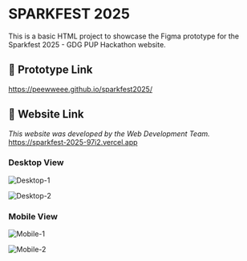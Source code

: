 # SPARKFEST 2025

This is a basic HTML project to showcase the Figma prototype for the Sparkfest 2025 - GDG PUP Hackathon website.

## 🔗 Prototype Link
https://peewweee.github.io/sparkfest2025/

## 🔗 Website Link
*This website was developed by the Web Development Team.* https://sparkfest-2025-97i2.vercel.app

### Desktop View

![Desktop-1](https://github.com/user-attachments/assets/5f38453e-122e-4153-8a16-f4eb0d97b458)

![Desktop-2](https://github.com/user-attachments/assets/84854cc5-351f-40fe-a6f6-99dacad3ac6a)

### Mobile View

![Mobile-1](https://github.com/user-attachments/assets/10f3a735-d7d0-45d0-86a6-c1d4fe946218)

![Mobile-2](https://github.com/user-attachments/assets/ba51dc5c-024c-4f5f-832c-f4f7c7f651d7)

